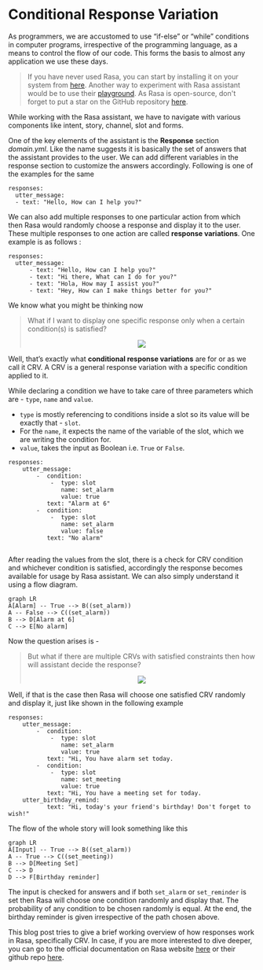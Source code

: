 
# **Conditional Response Variation**

As programmers, we are accustomed to use “if-else” or “while” conditions in computer programs, irrespective of the programming language, as a means to control the flow of our code. This forms the basis to almost any application we use these days. 
>If you have never used Rasa, you can start by installing it on your system from [here](https://rasa.com/docs/rasa/installation/). Another way to experiment with Rasa assistant would be to use their [playground](https://rasa.com/docs/rasa/playground/). As Rasa is open-source, don't forget to put a star on the GitHub repository [here](https://github.com/RasaHQ/rasa).

While working with the Rasa assistant, we have to navigate with various components like intent, story, channel, slot and forms. 

One of the key elements of the assistant is the **Response** section *domain.yml*.  Like the name suggests it is basically the set of answers that the assistant provides to the user. We can add different variables in the response section to customize the answers accordingly. Following is one of the examples for the same
```
responses:
  utter_message:
  - text: "Hello, How can I help you?"
```

We can also add multiple responses to one particular action from which then Rasa would randomly choose a response and display it to the user. These multiple responses to one action are called **response variations**. One example is as follows : 
```
responses:
  utter_message:
	  - text: "Hello, How can I help you?"
	  - text: "Hi there, What can I do for you?"
	  - text: "Hola, How may I assist you?"
	  - text: "Hey, How can I make things better for you?"
```
We know what you might be thinking now 
 > What if I want to display one specific response only when a certain condition(s) is satisfied? 
 > <center><img src="https://media.giphy.com/media/3oriffQefJKrzRsqQM/giphy.gif">
 > 
Well, that’s exactly what **conditional response variations** are for or as we call it CRV. A CRV is a general response variation with a specific condition applied to it. 

While declaring a condition we have to take care of three parameters which are - `type`, `name` and `value`. 
- `type` is mostly referencing to conditions inside a slot so its value will be exactly that - `slot`. 
- For the `name`, it expects the name of the variable of the slot, which we are writing the condition for.
- `value`, takes the input as Boolean i.e. `True` or `False`.
```
responses:
	utter_message:
		-  condition:
			-  type: slot
			   name: set_alarm
			   value: true
		   text: "Alarm at 6"
		-  condition:
			-  type: slot
			   name: set_alarm
			   value: false
		   text: "No alarm"
		  
```
After reading the values from the slot, there is a check for CRV condition and whichever condition is satisfied, accordingly the response becomes available for usage by Rasa assistant. We can also simply understand it using a flow diagram. 
```mermaid
graph LR
A[Alarm] -- True --> B((set_alarm))
A -- False --> C((set_alarm))
B --> D[Alarm at 6]
C --> E[No alarm]
```
Now the question arises is -
> But what if there are multiple CRVs with satisfied constraints then how will assistant decide the response?
> <center><img src="https://media.giphy.com/media/3o6ZsXOlOPsucbyyR2/giphy.gif">

 
Well, if that is the case then Rasa will choose one satisfied CRV randomly and display it, just like shown in the following example

```
responses:
	utter_message:
		-  condition:
			-  type: slot
			   name: set_alarm
			   value: true
		   text: "Hi, You have alarm set today.
		-  condition:
			-  type: slot
			   name: set_meeting
			   value: true
		   text: "Hi, You have a meeting set for today.
	utter_birthday_remind:
		   text: "Hi, today's your friend's birthday! Don't forget to wish!"
```
The flow of the whole story will look something like this


```mermaid
graph LR
A[Input] -- True --> B((set_alarm))
A -- True --> C((set_meeting))
B --> D[Meeting Set]
C --> D 
D --> F[Birthday reminder]
```
The input is checked for answers and if both `set_alarm` or `set_reminder` is set then Rasa will choose one condition randomly and display that. The probability of any condition to be chosen randomly is equal. At the end, the birthday reminder is given irrespective of the path chosen above. 

This blog post tries to give a brief working overview of how responses work in Rasa, specifically CRV. In case, if you are more interested to dive deeper, you can go to the official documentation on Rasa website [here](https://rasa.com/docs/rasa/responses/#conditional-response-variations) or their github repo [here](https://github.com/RasaHQ/rasa).
